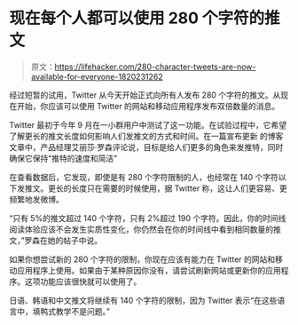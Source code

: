 # 现在每个人都可以使用 280 个字符的推文

> 原文：<https://lifehacker.com/280-character-tweets-are-now-available-for-everyone-1820231262>

经过短暂的试用，Twitter 从今天开始正式向所有人发布 280 个字符的推文。从现在开始，你应该可以使用 Twitter 的网站和移动应用程序发布双倍数量的消息。



Twitter 最初于今年 9 月在一小群用户中测试了这一功能。在试验过程中，它希望了解更长的推文长度如何影响人们发推文的方式和时间。在一篇宣布更新 的博客文章中，产品经理艾丽莎·罗森评论说，目标是给人们更多的角色来发推特，同时确保它保持“推特的速度和简洁”

在查看数据后，它发现，即使是有 280 个字符限制的人，也经常在 140 个字符以下发推文。更长的长度只在需要的时候使用，据 Twitter 称，这让人们更容易、更频繁地发微博。

“只有 5%的推文超过 140 个字符，只有 2%超过 190 个字符。因此，你的时间线阅读体验应该不会发生实质性变化，你仍然会在你的时间线中看到相同数量的推文，”罗森在她的帖子中说。

如果你想尝试新的 280 个字符的限制，你现在应该有能力在 Twitter 的网站和移动应用程序上使用。如果由于某种原因你没有，请尝试刷新网站或更新你的应用程序。这项功能应该很快就可以使用了。

日语、韩语和中文推文将继续有 140 个字符的限制，因为 Twitter 表示“在这些语言中，填鸭式教学不是问题。”